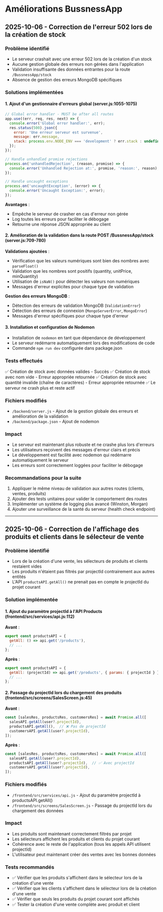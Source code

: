 # Améliorations BussnessApp

## 2025-10-06 - Correction de l'erreur 502 lors de la création de stock

### Problème identifié
- Le serveur crashait avec une erreur 502 lors de la création d'un stock
- Aucune gestion globale des erreurs non gérées dans l'application
- Validation insuffisante des données entrantes pour la route `/BussnessApp/stock`
- Absence de gestion des erreurs MongoDB spécifiques

### Solutions implémentées

#### 1. Ajout d'un gestionnaire d'erreurs global (server.js:1055-1075)
```javascript
// Global error handler - MUST be after all routes
app.use((err, req, res, next) => {
  console.error('Global error handler:', err);
  res.status(500).json({
    error: 'Une erreur serveur est survenue',
    message: err.message,
    stack: process.env.NODE_ENV === 'development' ? err.stack : undefined
  });
});

// Handle unhandled promise rejections
process.on('unhandledRejection', (reason, promise) => {
  console.error('Unhandled Rejection at:', promise, 'reason:', reason);
});

// Handle uncaught exceptions
process.on('uncaughtException', (error) => {
  console.error('Uncaught Exception:', error);
});
```

**Avantages** :
- Empêche le serveur de crasher en cas d'erreur non gérée
- Log toutes les erreurs pour faciliter le débogage
- Retourne une réponse JSON appropriée au client

#### 2. Amélioration de la validation dans la route POST /BussnessApp/stock (server.js:709-780)

**Validations ajoutées** :
- Vérification que les valeurs numériques sont bien des nombres avec `parseFloat()`
- Validation que les nombres sont positifs (quantity, unitPrice, minQuantity)
- Utilisation de `isNaN()` pour détecter les valeurs non numériques
- Messages d'erreur explicites pour chaque type de validation

**Gestion des erreurs MongoDB** :
- Détection des erreurs de validation MongoDB (`ValidationError`)
- Détection des erreurs de connexion (`MongoServerError`, `MongoError`)
- Messages d'erreur spécifiques pour chaque type d'erreur

#### 3. Installation et configuration de Nodemon
- Installation de `nodemon` en tant que dépendance de développement
- Le serveur redémarre automatiquement lors des modifications de code
- Commande `npm run dev` configurée dans package.json

### Tests effectués
✅ Création de stock avec données valides - Succès
✅ Création de stock avec nom vide - Erreur appropriée retournée
✅ Création de stock avec quantité invalide (chaîne de caractères) - Erreur appropriée retournée
✅ Le serveur ne crash plus et reste actif

### Fichiers modifiés
- `/backend/server.js` - Ajout de la gestion globale des erreurs et amélioration de la validation
- `/backend/package.json` - Ajout de nodemon

### Impact
- Le serveur est maintenant plus robuste et ne crashe plus lors d'erreurs
- Les utilisateurs reçoivent des messages d'erreur clairs et précis
- Le développement est facilité avec nodemon qui redémarre automatiquement le serveur
- Les erreurs sont correctement loggées pour faciliter le débogage

### Recommandations pour la suite
1. Appliquer le même niveau de validation aux autres routes (clients, ventes, produits)
2. Ajouter des tests unitaires pour valider le comportement des routes
3. Implémenter un système de logging plus avancé (Winston, Morgan)
4. Ajouter une surveillance de la santé du serveur (health check endpoint)

---

## 2025-10-06 - Correction de l'affichage des produits et clients dans le sélecteur de vente

### Problème identifié
- Lors de la création d'une vente, les sélecteurs de produits et clients restaient vides
- Les produits n'étaient pas filtrés par projectId contrairement aux autres entités
- L'API `productsAPI.getAll()` ne prenait pas en compte le projectId du projet courant

### Solution implémentée

#### 1. Ajout du paramètre projectId à l'API Products (frontend/src/services/api.js:112)
**Avant** :
```javascript
export const productsAPI = {
  getAll: () => api.get('/products'),
  // ...
};
```

**Après** :
```javascript
export const productsAPI = {
  getAll: (projectId) => api.get('/products', { params: { projectId } }),
  // ...
};
```

#### 2. Passage du projectId lors du chargement des produits (frontend/src/screens/SalesScreen.js:45)
**Avant** :
```javascript
const [salesRes, productsRes, customersRes] = await Promise.all([
  salesAPI.getAll(user?.projectId),
  productsAPI.getAll(),  // ❌ Pas de projectId
  customersAPI.getAll(user?.projectId),
]);
```

**Après** :
```javascript
const [salesRes, productsRes, customersRes] = await Promise.all([
  salesAPI.getAll(user?.projectId),
  productsAPI.getAll(user?.projectId),  // ✅ Avec projectId
  customersAPI.getAll(user?.projectId),
]);
```

### Fichiers modifiés
- `/frontend/src/services/api.js` - Ajout du paramètre projectId à productsAPI.getAll()
- `/frontend/src/screens/SalesScreen.js` - Passage du projectId lors du chargement des données

### Impact
- Les produits sont maintenant correctement filtrés par projet
- Les sélecteurs affichent les produits et clients du projet courant
- Cohérence avec le reste de l'application (tous les appels API utilisent projectId)
- L'utilisateur peut maintenant créer des ventes avec les bonnes données

### Tests recommandés
- ✅ Vérifier que les produits s'affichent dans le sélecteur lors de la création d'une vente
- ✅ Vérifier que les clients s'affichent dans le sélecteur lors de la création d'une vente
- ✅ Vérifier que seuls les produits du projet courant sont affichés
- ✅ Tester la création d'une vente complète avec produit et client
